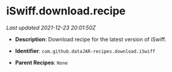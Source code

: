 # iSwiff.download.recipe

_Last updated 2021-12-23 20:01:50Z_

- **Description**: Download recipe for the latest version of iSwiff.

- **Identifier**: `com.github.dataJAR-recipes.download.iSwiff`

- **Parent Recipes**: `None`

